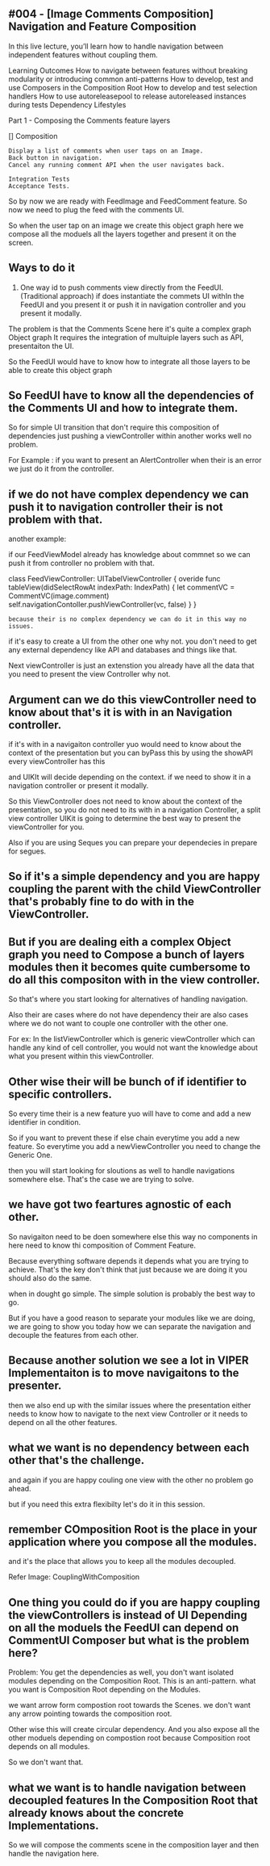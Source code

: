 ## #004 - [Image Comments Composition] Navigation and Feature Composition

In this live lecture, you’ll learn how to handle navigation between independent features without coupling them.

Learning Outcomes
How to navigate between features without breaking modularity or introducing common anti-patterns
How to develop, test and use Composers in the Composition Root
How to develop and test selection handlers
How to use autoreleasepool to release autoreleased instances during tests
Dependency Lifestyles

Part 1 - Composing the Comments feature layers

[] Composition 

    Display a list of comments when user taps on an Image.
    Back button in navigation.
    Cancel any running comment API when the user navigates back.
    
    Integration Tests
    Acceptance Tests.
    
So by now we are ready with FeedImage and FeedComment feature.
So now we need to plug the feed with the comments UI.

So when the user tap on an image we create this object graph here we compose all the moduels all the layers together and present it on the screen.

## Ways to do it
1. One way id to push comments view directly from the FeedUI. (Traditional approach)
    if does instantiate the commets UI withIn the FeedUI and you present it or push it in navigation controller and you present it modally.
    
The problem is that the Comments Scene here it's quite a complex graph Object graph It requires the integration of multuiple layers such as API, presentaiton the UI.

So the FeedUI would have to know how to integrate all those layers to be able to create this object graph 

## So FeedUI have to know all the dependencies of the Comments UI and how to integrate them.

So for simple UI transition that don't require this composition of dependencies just pushing a viewController within another works well no problem.

For Example : if you want to present an AlertController when their is an error we just do it from the controller.
## if we do not have complex dependency we can push it to navigation controller their is not problem with that.

another example:

if our FeedViewModel already has knowledge about commnet so we can push it from controller no problem with that.

class FeedViewController: UITabelViewController {
    overide func tableView(didSelectRowAt indexPath: IndexPath) {
    let commentVC = CommentVC(image.comment)
    self.navigationContoller.pushViewController(vc, false)
    }
}
    
    because their is no complex dependency we can do it in this way no issues.

if it's easy to create a UI from the other one why not.
you don't need to get any external dependency like API and  databases and things like that.

Next viewController is just an extenstion you already have all the data that you need to present the view Controller why not.

## Argument can we do this viewController need to know about that's it is with in an Navigation controller.

if it's with in a navigaiton controller yuo would need to know about the context of the presentation but you can byPass this by using the showAPI every viewController has this 

and UIKIt will decide depending on the context.
if we need to show it in a navigation controller or present it modally.

So this ViewController does not need to know about the context of the presentation, so you do not need to its with in a navigation Controller, a split view controller UIKit is going to determine the best way to present the viewController for you.

Also if you are using Seques you can prepare your dependecies in prepare for segues.

## So if it's a simple dependency and you are happy coupling the parent with the child ViewController that's probably fine to do with in the ViewController.

## But if you are dealing eith a complex Object graph you need to Compose a bunch of layers modules then it becomes quite cumbersome to do all this compositon with in the view controller.

So that's where you start looking for alternatives of handling navigation.

Also their are cases where do not have dependency  their are also cases where we do not want to couple one controller with the other one.

For ex: In the listViewController which is generic viewController which can handle any kind of cell controller,
you would not want the knowledge about what you present within this viewController.

## Other wise their will be bunch of if identifier to specific controllers.

So every time their is a new feature yuo will have to come and add a new identifier in condition.

So if you want to prevent these if else chain everytime you add a new feature.
So everytime you add a newViewController you need to change the Generic One.

then you will start looking for sloutions as well to handle navigations somewhere else.
That's the case we are trying to solve.

## we have got two feartures agnostic of each other.

So navigaiton need to be doen somewhere else this way no components in here need to know thi composition of Comment Feature.

Because everything software depends it depends what you are trying to achieve.
That's the key don't think that just because we are doing it you should also do the same.

when in dought go simple. The simple solution is probably the best way to go.

But if you have a good reason to separate your modules like we are doing, we are going to show you today how we can separate the navigation and decouple the features from each other.

## Because another solution we see a lot in VIPER Implementaiton is to move navigaitons to the presenter.

then we also end up with the similar issues where the presentation either needs to know how to navigate to the next view Controller or it needs to depend on all the other features.

## what we want is no dependency between each other that's the challenge.

and again if you are happy couling one view with the other no problem go ahead.

but if you need this extra flexibilty let's do it in this session.

## remember COmposition Root is the place in your application where you compose all the modules.

and it's the place that allows you to keep all the modules decoupled.
 
 Refer Image: CouplingWithComposition
 
 ## One thing you could do if you are happy coupling the viewControllers is instead of UI Depending on all the moduels the FeedUI can depend on CommentUI Composer but what is the problem here?
 
 Problem: You get the dependencies as well, you don't want isolated modules depending on the Composition Root.
 This is an anti-pattern. 
 what you want is Composition Root depending on the Modules.
 
 we want arrow form compostion root towards the Scenes. we don't want any arrow pointing towards the composition root.
 
 Other wise this will create circular dependency.
 And you also expose all the other moduels depending on compostion root because Composition root depends on all modules.
 
 So we don't want that.
 
 ## what we want is to handle navigation between decoupled features In the Composition Root that already knows about the concrete Implementations.
 
 So we will compose the comments scene in the composition layer and then handle the navigation here.
 
 
 
 
 

 


































    
